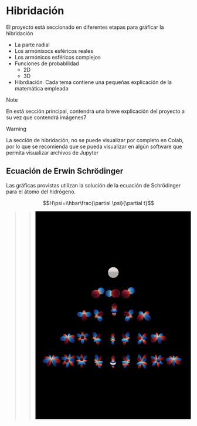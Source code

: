 # Hibridación
El proyecto está seccionado en diferentes etapas para gráficar la hibridación
 * La parte radial
 * Los armónixocs esféricos reales
 * Los armónicos esféricos complejos
 * Funciones de probabilidad
   - 2D
   - 3D
 * Hibrdiación.
 Cada tema contiene una pequeñas explicación de la matemática empleada

>[!NOTE]
>En está sección principal, contendrá una breve explicación del proyecto a su vez que contendrá imágenes7

>[!WARNING]
>La sección de hibridación, no se puede visualizar por completo en Colab, por lo que se recomienda que se pueda visualizar en algún software que permita visualizar archivos de Jupyter

 ## Ecuación de Erwin Schrödinger
 Las gráficas provistas utilizan la solución de la ecuación de Schrödinger para el átomo del hidrógeno.

 $$H\psi=i\hbar\frac{\partial \psi}{\partial t}$$

>>   ![Armónicos esféricos](https://github.com/JoseAdrianRodriguezGonzalez/Hibridacion/blob/main/assets/A4.png)
